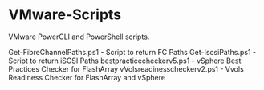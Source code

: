 # VMware-Scripts
VMware PowerCLI and PowerShell scripts.

Get-FibreChannelPaths.ps1                      - Script to return FC Paths
Get-IscsiPaths.ps1                             - Script to return iSCSI Paths
bestpracticecheckerv5.ps1                      - vSphere Best Practices Checker for FlashArray
vVolsreadinesscheckerv2.ps1                    - Vvols Readiness Checker for FlashArray and vSphere
